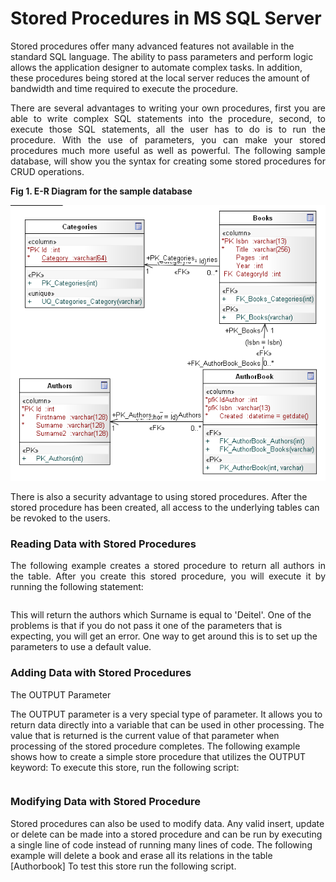 # Stored Procedures in MS SQL Server
<p>
Stored procedures offer many advanced features not available in the standard SQL language. The ability to pass parameters and perform logic allows the application designer to automate complex tasks. In addition, these procedures being stored at the local server reduces the amount of bandwidth and time required to execute the procedure.
</p>
<p align="justify">
There are several advantages to writing your own procedures, first you are able to write complex SQL statements into the procedure, second, to execute those SQL statements, all the user has to do is to run the procedure.
With the use of parameters, you can make your stored procedures much more useful as well as powerful. The following sample database, will show you the syntax for creating some stored procedures for CRUD operations.
</p>
<div><b>Fig 1. E-R Diagram for the sample database</b></div>
<p>
<img src="images/fig1.png">
</p>
<p>
There is also a security advantage to using stored procedures. After the stored procedure has been created, all access to the underlying tables can be revoked to the users.
</p>
<p>
<h3>Reading Data with Stored Procedures</h3>
<p align="justify">
The following example creates a stored procedure to return all authors in the table.
After you create this stored procedure, you will execute it by running the following statement:
</p>
<pre>
</pre>
This will return the authors which Surname is equal to 'Deitel'. One of the problems is that if you do not pass it one of the parameters that is expecting, you will get an error. One way to get around this is to set up the parameters to use a default value.
</p>
<p>
<h3>Adding Data with Stored Procedures</h3>
The OUTPUT Parameter

The OUTPUT parameter is a very special type of parameter. It allows you to return data directly into a variable that can be used in other processing. The value that is returned is the current value of that parameter when processing of the stored procedure completes.
The following example shows how to create a simple store procedure that utilizes the OUTPUT keyword:
To execute this store, run the following script:
</p>
<pre>
</pre>
<p>
<h3>Modifying Data with Stored Procedure</h3>
Stored procedures can also be used to modify data. Any valid insert, update or delete can be made into a stored procedure and can be run by executing a single line of code instead of running many lines of code.
The following example will delete a book and erase all its relations in the table [Authorbook]
To test this store run the following script.
<pre>
</pre>
</p>
